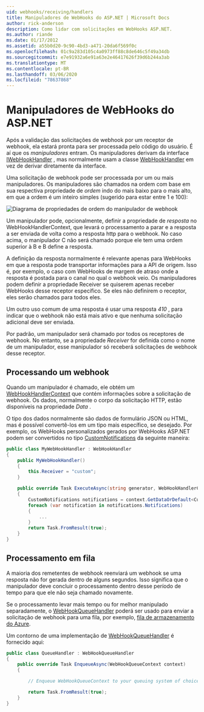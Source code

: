 ```yaml
---
uid: webhooks/receiving/handlers
title: Manipuladores de WebHooks do ASP.NET | Microsoft Docs
author: rick-anderson
description: Como lidar com solicitações em WebHooks ASP.NET.
ms.author: riande
ms.date: 01/17/2012
ms.assetid: a55b0d20-9c90-4bd3-a471-20da6f569f0c
ms.openlocfilehash: 01c9a283d105c4a0973ff88c8de646c5f49a34db
ms.sourcegitcommit: e7e91932a6e91a63e2e46417626f39d6b244a3ab
ms.translationtype: MT
ms.contentlocale: pt-BR
ms.lasthandoff: 03/06/2020
ms.locfileid: "78637868"
---
```

# <a name="aspnet-webhooks-handlers"></a>Manipuladores de WebHooks do ASP.NET

Após a validação das solicitações de webhook por um receptor de webhook, ela estará pronta para ser processada pelo código do usuário. É aí que os *manipuladores* entram. Os manipuladores derivam da interface [IWebHookHandler](https://github.com/aspnet/WebHooks/blob/master/src/Microsoft.AspNet.WebHooks.Receivers/WebHooks/WebHookHandler.cs) , mas normalmente usam a classe [WebHookHandler](https://github.com/aspnet/WebHooks/blob/master/src/Microsoft.AspNet.WebHooks.Receivers/WebHooks/WebHookHandler.cs) em vez de derivar diretamente da interface.

Uma solicitação de webhook pode ser processada por um ou mais manipuladores. Os manipuladores são chamados na ordem com base em sua respectiva propriedade de *ordem* indo do mais baixo para o mais alto, em que a ordem é um inteiro simples (sugerido para estar entre 1 e 100):

![Diagrama de propriedades de ordem do manipulador de webhook](_static/Handlers.png)

Um manipulador pode, opcionalmente, definir a propriedade de *resposta* no WebHookHandlerContext, que levará o processamento a parar e a resposta a ser enviada de volta como a resposta http para o webhook. No caso acima, o manipulador C não será chamado porque ele tem uma ordem superior à B e B define a resposta.

A definição da resposta normalmente é relevante apenas para WebHooks em que a resposta pode transportar informações para a API de origem. Isso é, por exemplo, o caso com WebHooks de margem de atraso onde a resposta é postada para o canal no qual o webhook veio. Os manipuladores podem definir a propriedade Receiver se quiserem apenas receber WebHooks desse receptor específico. Se eles não definirem o receptor, eles serão chamados para todos eles.

Um outro uso comum de uma resposta é usar uma resposta *410* , para indicar que o webhook não está mais ativo e que nenhuma solicitação adicional deve ser enviada.

Por padrão, um manipulador será chamado por todos os receptores de webhook. No entanto, se a propriedade *Receiver* for definida como o nome de um manipulador, esse manipulador só receberá solicitações de webhook desse receptor.

## <a name="processing-a-webhook"></a>Processando um webhook

Quando um manipulador é chamado, ele obtém um [WebHookHandlerContext](https://github.com/aspnet/WebHooks/blob/master/src/Microsoft.AspNet.WebHooks.Receivers/WebHooks/WebHookHandlerContext.cs) que contém informações sobre a solicitação de webhook. Os dados, normalmente o corpo da solicitação HTTP, estão disponíveis na propriedade *Data* .

O tipo dos dados normalmente são dados de formulário JSON ou HTML, mas é possível convertê-los em um tipo mais específico, se desejado. Por exemplo, os WebHooks personalizados gerados por WebHooks ASP.NET podem ser convertidos no tipo [CustomNotifications](https://github.com/aspnet/WebHooks/blob/master/src/Microsoft.AspNet.WebHooks.Receivers.Custom/WebHooks/CustomNotifications.cs) da seguinte maneira:

```csharp
public class MyWebHookHandler : WebHookHandler
{
    public MyWebHookHandler()
    {
        this.Receiver = "custom";
    }

    public override Task ExecuteAsync(string generator, WebHookHandlerContext context)
    {
        CustomNotifications notifications = context.GetDataOrDefault<CustomNotifications>();
        foreach (var notification in notifications.Notifications)
        {
            ...
        }
        return Task.FromResult(true);
    }
}
```

  ## <a name="queued-processing"></a>Processamento em fila

A maioria dos remetentes de webhook reenviará um webhook se uma resposta não for gerada dentro de alguns segundos. Isso significa que o manipulador deve concluir o processamento dentro desse período de tempo para que ele não seja chamado novamente.

Se o processamento levar mais tempo ou for melhor manipulado separadamente, o [WebHookQueueHandler](https://github.com/aspnet/WebHooks/blob/master/src/Microsoft.AspNet.WebHooks.Receivers/WebHooks/WebHookQueueHandler.cs) poderá ser usado para enviar a solicitação de webhook para uma fila, por exemplo, [fila de armazenamento do Azure](https://msdn.microsoft.com/library/azure/dd179353.aspx).

Um contorno de uma implementação de [WebHookQueueHandler](https://github.com/aspnet/WebHooks/blob/master/src/Microsoft.AspNet.WebHooks.Receivers/WebHooks/WebHookQueueHandler.cs) é fornecido aqui:

```csharp
public class QueueHandler : WebHookQueueHandler
{
    public override Task EnqueueAsync(WebHookQueueContext context)
    {

        // Enqueue WebHookQueueContext to your queuing system of choice

        return Task.FromResult(true);
    }
}
```
